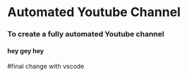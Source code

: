 # Automated Youtube Channel
### To create a fully automated Youtube channel
#### hey gey hey
#final change with vscode